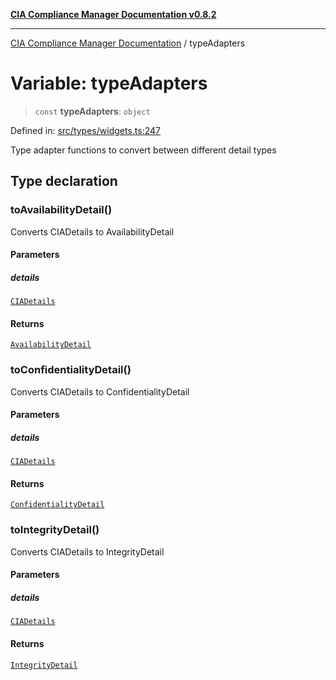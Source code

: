 [**CIA Compliance Manager Documentation v0.8.2**](../README.md)

***

[CIA Compliance Manager Documentation](../globals.md) / typeAdapters

# Variable: typeAdapters

> `const` **typeAdapters**: `object`

Defined in: [src/types/widgets.ts:247](https://github.com/Hack23/cia-compliance-manager/blob/423c5d261c747ade8ca2550e176aa05168b5a31e/src/types/widgets.ts#L247)

Type adapter functions to convert between different detail types

## Type declaration

### toAvailabilityDetail()

Converts CIADetails to AvailabilityDetail

#### Parameters

##### details

[`CIADetails`](../interfaces/CIADetails.md)

#### Returns

[`AvailabilityDetail`](../interfaces/AvailabilityDetail.md)

### toConfidentialityDetail()

Converts CIADetails to ConfidentialityDetail

#### Parameters

##### details

[`CIADetails`](../interfaces/CIADetails.md)

#### Returns

[`ConfidentialityDetail`](../interfaces/ConfidentialityDetail.md)

### toIntegrityDetail()

Converts CIADetails to IntegrityDetail

#### Parameters

##### details

[`CIADetails`](../interfaces/CIADetails.md)

#### Returns

[`IntegrityDetail`](../interfaces/IntegrityDetail.md)
